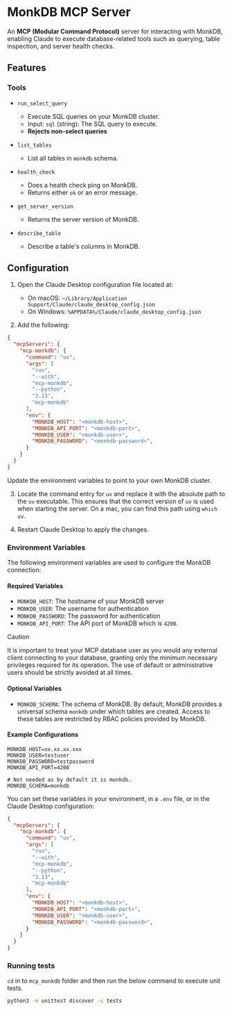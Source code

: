 # MonkDB MCP Server

An **MCP (Modular Command Protocol)** server for interacting with MonkDB, enabling Claude to execute database-related tools such as querying, table inspection, and server health checks.

## Features

### Tools

* `run_select_query`
    * Execute SQL queries on your MonkDB cluster.
    * Input: `sql` (string): The SQL query to execute.
    * **Rejects non-select queries** 

* `list_tables`
    * List all tables in `monkdb` schema.

* `health_check`
    * Does a health check ping on MonkDB.
    * Returns either `ok` or an error message.

* `get_server_version`
    * Returns the server version of MonkDB.

* `describe_table`
    * Describe a table's columns in MonkDB.

## Configuration

1. Open the Claude Desktop configuration file located at:
    * On macOS: `~/Library/Application Support/Claude/claude_desktop_config.json`
    * On Windows: `%APPDATA%/Claude/claude_desktop_config.json`

2. Add the following:

```json
{
  "mcpServers": {
    "mcp-monkdb": {
      "command": "uv",
      "args": [
        "run",
        "--with",
        "mcp-monkdb",
        "--python",
        "3.13",
        "mcp-monkdb"
      ],
      "env": {
        "MONKDB_HOST": "<monkdb-host>",
        "MONKDB_API_PORT": "<monkdb-port>",
        "MONKDB_USER": "<monkdb-user>",
        "MONKDB_PASSWORD": "<monkdb-password>",
      }
    }
  }
}
```

Update the environment variables to point to your own MonkDB cluster.

3. Locate the command entry for `uv` and replace it with the absolute path to the `uv` executable. This ensures that the correct version of `uv` is used when starting the server. On a mac, you can find this path using `which uv`.

4. Restart Claude Desktop to apply the changes.


### Environment Variables

The following environment variables are used to configure the MonkDB connection:

#### Required Variables

* `MONKDB_HOST`: The hostname of your MonkDB server
* `MONKDB_USER`: The username for authentication
* `MONKDB_PASSWORD`: The password for authentication
* `MONKDB_API_PORT`: The API port of MonkDB which is `4200`.

> [!CAUTION]
> It is important to treat your MCP database user as you would any external client connecting to your database, granting only the minimum necessary privileges required for its operation. The use of default or administrative users should be strictly avoided at all times.

#### Optional Variables

* `MONKDB_SCHEMA`: The schema of MonkDB. By default, MonkDB provides a universal schema `monkdb` under which tables are created. Access to these tables are restricted by RBAC policies provided by MonkDB. 

#### Example Configurations

```env
MONKDB_HOST=xx.xx.xx.xxx
MONKDB_USER=testuser
MONKDB_PASSWORD=testpassword
MONKDB_API_PORT=4200

# Not needed as by default it is monkdb.
MONKDB_SCHEMA=monkdb
```

You can set these variables in your environment, in a `.env` file, or in the Claude Desktop configuration:

```json
{
  "mcpServers": {
    "mcp-monkdb": {
      "command": "uv",
      "args": [
        "run",
        "--with",
        "mcp-monkdb",
        "--python",
        "3.13",
        "mcp-monkdb"
      ],
      "env": {
        "MONKDB_HOST": "<monkdb-host>",
        "MONKDB_API_PORT": "<monkdb-port>",
        "MONKDB_USER": "<monkdb-user>",
        "MONKDB_PASSWORD": "<monkdb-password>",
      }
    }
  }
}
```

### Running tests

`cd` in to `mcp_monkdb` folder and then run the below command to execute unit tests.

```bash
python3 -m unittest discover -s tests 
```